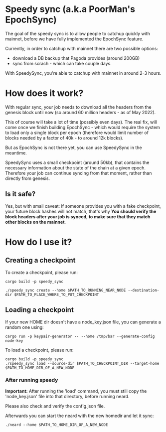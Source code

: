 # Speedy sync (a.k.a PoorMan's EpochSync)

The goal of the speedy sync is to allow people to catchup quickly with mainnet, before we have fully implemented the EpochSync feature.

Currently, in order to catchup with mainnet there are two possible options:
* download a DB backup that Pagoda provides (around 200GB)
* sync from scrach - which can take couple days.

With SpeedySync, you're able to catchup with mainnet in around 2-3 hours.

# How does it work?

With regular sync, your job needs to download all the headers from the genesis block until now (so around 60 million headers - as of May 2022).

This of course will take a lot of time (possibly even days). The real fix, will come once we finish building EpochSync - which would require the system to load only a single block per epoch (therefore would limit number of blocks needed by a factor of 40k - to around 12k blocks).

But as EpochSync is not there yet, you can use SpeedySync in the meantime.

SpeedySync uses a small checkpoint (around 50kb), that contains the necessary information about the state of the chain at a given epoch. Therefore your job can continue syncing from that moment, rather than directly from genesis.

## Is it safe?

Yes, but with small caveat: If someone provides you with a fake checkpoint, your future block hashes will not match, that's why **You should verify the block headers after your job is synced, to make sure that they match other blocks on the mainnet**.


# How do I use it?


## Creating a checkpoint
To create a checkpoint, please run:

```
cargo build -p speedy_sync 

./speedy_sync create --home $PATH_TO_RUNNING_NEAR_NODE --destination-dir $PATH_TO_PLACE_WHERE_TO_PUT_CHECKPOINT
```

## Loading a checkpoint
If your new HOME dir doesn't have a node_key.json file, you can generate a random one using:
```
cargo run -p keypair-generator -- --home /tmp/bar --generate-config node-key
```


To load a checkpoint, please run:
```
cargo build -p speedy_sync 
./speedy_sync load --source-dir $PATH_TO_CHECKPOINT_DIR --target-home $PATH_TO_HOME_DIR_OF_A_NEW_NODE
```


### After running speedy

**Important:** After running the 'load' command, you must still copy the 'node_key.json' file into that directory, before running neard.

Please also check and verify the config.json file.

Afterwards you can start the neard with the new homedir and let it sync:

```
./neard --home $PATH_TO_HOME_DIR_OF_A_NEW_NODE
```
